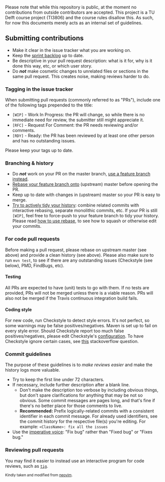 Please note that while this repository is public, at the moment no
contributions from outside contributors are accepted. This project
is a TU Delft course project (TI3806) and the course rules disallow
this. As such, for now this documents merely acts as an internal set
of guidelines.

## Submitting contributions

- Make it clear in the issue tracker what you are working on.
- Keep the [sprint backlog][trello] up to date.
- Be descriptive in your pull request description: what is it for, why
  is it done this way, etc, or which user story.
- Do ***not*** make cosmetic changes to unrelated files or sections in the same pull
  request. This creates noise, making reviews harder to do.

### Tagging in the issue tracker

When submitting pull requests (commonly referred to as "PRs"), include
one of the following tags prepended to the title:

- `[WIP]` - Work In Progress: the PR will change, so while there is no
  immediate need for review, the submitter still might appreciate it.
- `[RFC]` - Request For Comment: the PR needs reviewing and/or comments.
- `[RDY]` - Ready: the PR has been reviewed by at least one other person and
  has no outstanding issues.

Please keep your tags up to date.

### Branching & history

- Do ***not*** work on your PR on the master branch, [use a feature branch
  instead][git-feature-branch].
- [Rebase your feature branch onto][git-rebasing] (upstream) master before
  opening the PR.
- Keep up to date with changes in (upstream) master so your PR is easy to
  merge.
- [Try to actively tidy your history][git-history-rewriting]: combine related
  commits with interactive rebasing, separate monolithic commits, etc. If your
  PR is still `[WIP]`, feel free to force-push to your feature branch to tidy
  your history. Please read [how to use rebase][git-rebasing], to see how to
  squash or otherwise edit your commits.

### For code pull requests

Before making a pull request, please rebase on upstream master (see above) and
provide a clean history (see above). Please also make sure to run `mvn test`,
to see if there are any outstanding issues (Checkstyle (see below), PMD, FindBugs, etc).

#### Testing

All PRs are expected to have (unit) tests to go with them. If no tests
are provided, PRs will not be merged unless there is a viable reason.
PRs will also not be merged if the Travis continuous integration build fails.

#### Coding style

For new code, run Checkstyle to detect style errors. It's not perfect,
so some warnings may be false positives/negatives. Maven is set up to
fail on every style error. Should Checkstyle report too much false
positives/negatives, please edit Checkstyle's [configuration][checkstyle-config]. To have Checkstyle
ignore certain cases, see [this][so-checkstyle] stackoverflow question.

### Commit guidelines

The purpose of these guidelines is to *make reviews easier* and make
the history logs more valuable.

- Try to keep the first line under 72 characters.
- If necessary, include further description after a blank line.
    - Don't make the description too verbose by including obvious things, but
      don't spare clarifications for anything that may be not so obvious.
      Some commit messages are pages long, and that's fine if there's no
      better place for those comments to live.
    - **Recommended:** Prefix logically-related commits with a consistent
      identifier in each commit message. For already used identifiers, see the
      commit history for the respective file(s) you're editing.
      For example: `<ClassName>: fix all the issues`
- Use the [imperative voice][imperative]: "Fix bug" rather than "Fixed bug" or "Fixes bug."

### Reviewing pull requests

You may find it easier to instead use an interactive program for code reviews,
such as [`tig`][tig].

<sup>Kindly taken and modified from [neovim][neovim].</sup>

[checkstyle-config]: https://github.com/DNAinator/dnainator/blob/master/checkstyle.xml
[so-checkstyle]: http://stackoverflow.com/questions/4023185/how-to-disable-a-particular-checkstyle-rule-for-a-particular-line-of-code
[git-bisect]: http://git-scm.com/book/tr/v2/Git-Tools-Debugging-with-Git
[git-feature-branch]: https://www.atlassian.com/git/tutorials/comparing-workflows
[git-history-filtering]: https://www.atlassian.com/git/tutorials/git-log/filtering-the-commit-history
[git-history-rewriting]: http://git-scm.com/book/en/v2/Git-Tools-Rewriting-History
[git-rebasing]: http://git-scm.com/book/en/v2/Git-Branching-Rebasing
[github-issues]: https://github.com/spoofax-shell/<project>/issues
[imperative]: http://tbaggery.com/2008/04/19/a-note-about-git-commit-messages.html
[tig]: https://github.com/jonas/tig
[trello]: https://trello.com/b/u2aKQ12y/bachelor-project-spoofax-repl
[neovim]: http://neovim.io/